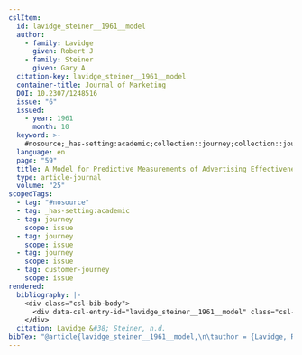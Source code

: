 ```yaml
---
cslItem:
  id: lavidge_steiner__1961__model
  author:
    - family: Lavidge
      given: Robert J
    - family: Steiner
      given: Gary A
  citation-key: lavidge_steiner__1961__model
  container-title: Journal of Marketing
  DOI: 10.2307/1248516
  issue: "6"
  issued:
    - year: 1961
      month: 10
  keyword: >-
    #nosource;_has-setting:academic;collection::journey;collection::journey::journey::customer-journey
  language: en
  page: "59"
  title: A Model for Predictive Measurements of Advertising Effectiveness
  type: article-journal
  volume: "25"
scopedTags:
  - tag: "#nosource"
  - tag: _has-setting:academic
  - tag: journey
    scope: issue
  - tag: journey
    scope: issue
  - tag: journey
    scope: issue
  - tag: customer-journey
    scope: issue
rendered:
  bibliography: |-
    <div class="csl-bib-body">
      <div data-csl-entry-id="lavidge_steiner__1961__model" class="csl-entry">Lavidge, R. J., &#38; Steiner, G. A. n.d.. A Model for Predictive Measurements of Advertising Effectiveness. <i>Journal of Marketing</i>, <i>25</i>(6), 59. https://doi.org/10.2307/1248516</div>
    </div>
  citation: Lavidge &#38; Steiner, n.d.
bibTex: "@article{lavidge_steiner__1961__model,\n\tauthor = {Lavidge, Robert J and Steiner, Gary A},\n\tjournal = {Journal of Marketing},\n\tnumber = {6},\n\tpages = {59},\n\ttitle = {A {Model} for {Predictive} {Measurements} of {Advertising} {Effectiveness}},\n\tvolume = {25},\n}\n\n"
---
```

